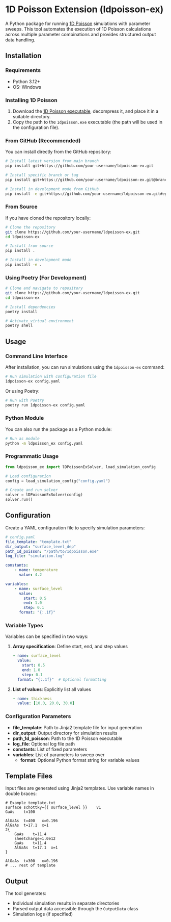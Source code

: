 # 1D Poisson Extension (ldpoisson-ex)

A Python package for running [1D Poisson](https://www3.nd.edu/~gsnider/) simulations with parameter sweeps. This tool automates the execution of 1D Poisson calculations across multiple parameter combinations and provides structured output data handling.

## Installation

### Requirements

- Python 3.12+
- OS: Windows

### Installing 1D Poisson

1. Download the [1D Poisson executable](https://www3.nd.edu/~gsnider/1D_Poi_PC_b8k_CMD.zip), decompress it, and place it in a suitable directory.
2. Copy the path to the `1dpoisson.exe` executable (the path will be used in the configuration file).

### From GitHub (Recommended)

You can install directly from the GitHub repository:

```bash
# Install latest version from main branch
pip install git+https://github.com/your-username/ldpoisson-ex.git

# Install specific branch or tag
pip install git+https://github.com/your-username/ldpoisson-ex.git@branch-name

# Install in development mode from GitHub
pip install -e git+https://github.com/your-username/ldpoisson-ex.git#egg=ldpoisson-ex
```

### From Source

If you have cloned the repository locally:

```bash
# Clone the repository
git clone https://github.com/your-username/ldpoisson-ex.git
cd ldpoisson-ex

# Install from source
pip install .

# Install in development mode
pip install -e .
```

### Using Poetry (For Development)

```bash
# Clone and navigate to repository
git clone https://github.com/your-username/ldpoisson-ex.git
cd ldpoisson-ex

# Install dependencies
poetry install

# Activate virtual environment
poetry shell
```

## Usage

### Command Line Interface

After installation, you can run simulations using the `1dpoisson-ex` command:

```bash
# Run simulation with configuration file
1dpoisson-ex config.yaml
```

Or using Poetry:

```bash
# Run with Poetry
poetry run 1dpoisson-ex config.yaml
```

### Python Module

You can also run the package as a Python module:

```bash
# Run as module
python -m ldpoisson_ex config.yaml
```

### Programmatic Usage

```python
from ldpoisson_ex import lDPoissonExSolver, load_simulation_config

# Load configuration
config = load_simulation_config("config.yaml")

# Create and run solver
solver = lDPoissonExSolver(config)
solver.run()
```

## Configuration

Create a YAML configuration file to specify simulation parameters:

```yaml
# config.yaml
file_template: "template.txt"
dir_output: "surface_level_dep"
path_1d_poisson: "/path/to/1dpoisson.exe"
log_file: "simulation.log"

constants:
    - name: temperature
      value: 4.2

variables:
    - name: surface_level
      value:
        start: 0.5
        end: 1.0
        step: 0.1
      format: "{:.1f}"
```

### Variable Types

Variables can be specified in two ways:

1. **Array specification**: Define start, end, and step values
   ```yaml
   - name: surface_level
     value:
       start: 0.5
       end: 1.0
       step: 0.1
     format: "{:.1f}"  # Optional formatting
   ```

2. **List of values**: Explicitly list all values
   ```yaml
   - name: thickness
     value: [10.0, 20.0, 30.0]
   ```

### Configuration Parameters

- **file_template**: Path to Jinja2 template file for input generation
- **dir_output**: Output directory for simulation results
- **path_1d_poisson**: Path to the 1D Poisson executable
- **log_file**: Optional log file path
- **constants**: List of fixed parameters
- **variables**: List of parameters to sweep over
  - **format**: Optional Python format string for variable values

## Template Files

Input files are generated using Jinja2 templates. Use variable names in double braces:

```
# Example template.txt
surface	schottky={{ surface_level }}	v1
GaAs	t=100

AlGaAs	t=400	x=0.196
AlGaAs  t=17.1  x=1
2{
    GaAs    t=11.4
    sheetcharge=1.0e12
    GaAs    t=11.4
    AlGaAs  t=17.1  x=1
}

AlGaAs	t=300   x=0.196
# ... rest of template
```

## Output

The tool generates:
- Individual simulation results in separate directories
- Parsed output data accessible through the `OutputData` class
- Simulation logs (if specified)
